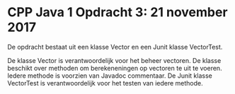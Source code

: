 # CPP Java 1 Opdracht 3: 21 november 2017

De opdracht bestaat uit een klasse Vector en een Junit klasse VectorTest. 

De klasse Vector is verantwoordelijk voor het beheer vectoren. De klasse beschikt 
over methoden om berekeneningen op vectoren te uit te voeren. Iedere methode is
voorzien van Javadoc commentaar. De Junit klasse VectorTest is verantwoordelijk
voor het testen van iedere methode.
